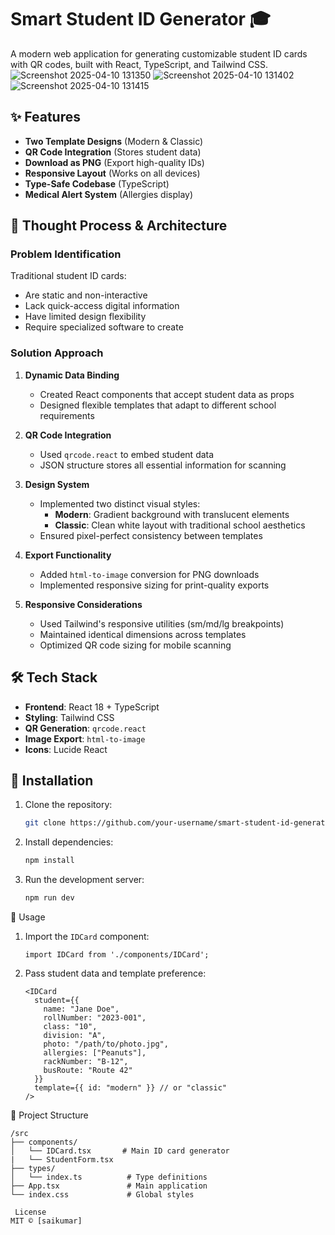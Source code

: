 # Smart Student ID Generator 🎓

A modern web application for generating customizable student ID cards with QR codes, built with React, TypeScript, and Tailwind CSS.
![Screenshot 2025-04-10 131350](https://github.com/user-attachments/assets/3fded109-f335-4756-9e67-6b788e781de9)
![Screenshot 2025-04-10 131402](https://github.com/user-attachments/assets/00b0dc75-2896-44b1-b963-90c9d941587f)
![Screenshot 2025-04-10 131415](https://github.com/user-attachments/assets/8fd3500d-7c9c-4964-b977-1c776504c6fc)

## ✨ Features
- **Two Template Designs** (Modern & Classic)
- **QR Code Integration** (Stores student data)
- **Download as PNG** (Export high-quality IDs)
- **Responsive Layout** (Works on all devices)
- **Type-Safe Codebase** (TypeScript)
- **Medical Alert System** (Allergies display)

## 🧠 Thought Process & Architecture

### Problem Identification
Traditional student ID cards:
- Are static and non-interactive
- Lack quick-access digital information
- Have limited design flexibility
- Require specialized software to create

### Solution Approach
1. **Dynamic Data Binding**
   - Created React components that accept student data as props
   - Designed flexible templates that adapt to different school requirements

2. **QR Code Integration**
   - Used `qrcode.react` to embed student data
   - JSON structure stores all essential information for scanning

3. **Design System**
   - Implemented two distinct visual styles:
     - **Modern**: Gradient background with translucent elements
     - **Classic**: Clean white layout with traditional school aesthetics
   - Ensured pixel-perfect consistency between templates

4. **Export Functionality**
   - Added `html-to-image` conversion for PNG downloads
   - Implemented responsive sizing for print-quality exports

5. **Responsive Considerations**
   - Used Tailwind's responsive utilities (sm/md/lg breakpoints)
   - Maintained identical dimensions across templates
   - Optimized QR code sizing for mobile scanning

## 🛠️ Tech Stack
- **Frontend**: React 18 + TypeScript
- **Styling**: Tailwind CSS
- **QR Generation**: `qrcode.react`
- **Image Export**: `html-to-image`
- **Icons**: Lucide React

## 🚀 Installation
1. Clone the repository:
   ```bash
   git clone https://github.com/your-username/smart-student-id-generator.git

2. Install dependencies:
   ```bash
   npm install
   ```
3. Run the development server:
   ```bash
   npm run dev
   ```

📝 Usage
1. Import the `IDCard` component:
   ```tsx
   import IDCard from './components/IDCard';
   ```
2. Pass student data and template preference:
   ```tsx
   <IDCard 
     student={{
       name: "Jane Doe",
       rollNumber: "2023-001",
       class: "10",
       division: "A",
       photo: "/path/to/photo.jpg",
       allergies: ["Peanuts"],
       rackNumber: "B-12",
       busRoute: "Route 42"
     }}
     template={{ id: "modern" }} // or "classic"
   />
   ```

📂 Project Structure
```
/src
├── components/
│   └── IDCard.tsx       # Main ID card generator
|   └── StudentForm.tsx
├── types/
│   └── index.ts          # Type definitions
├── App.tsx               # Main application
└── index.css             # Global styles

 License
MIT © [saikumar]

